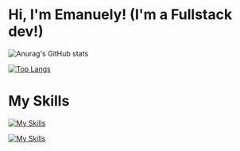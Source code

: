 <h1>Hi, I'm Emanuely! (I'm a Fullstack dev!)</h1>

![Anurag's GitHub stats](https://github-readme-stats.vercel.app/api?username=EmanuelyTauany&theme=radical&show_icons=true)

[![Top Langs](https://github-readme-stats.vercel.app/api/top-langs/?username=EmanuelyTauany&theme=radical&layout=donut-vertical)](https://github.com/anuraghazra/github-readme-stats)

<h1>My Skills</h1>

[![My Skills](https://skills.thijs.gg/icons?i=js,html,css,c,python,java,dart)](https://skills.thijs.gg)

[![My Skills](https://skillicons.dev/icons?i=react,nodejs,flutter,mysql,bootstrap,powershell,sqlite&perline=8)](https://skillicons.dev)
